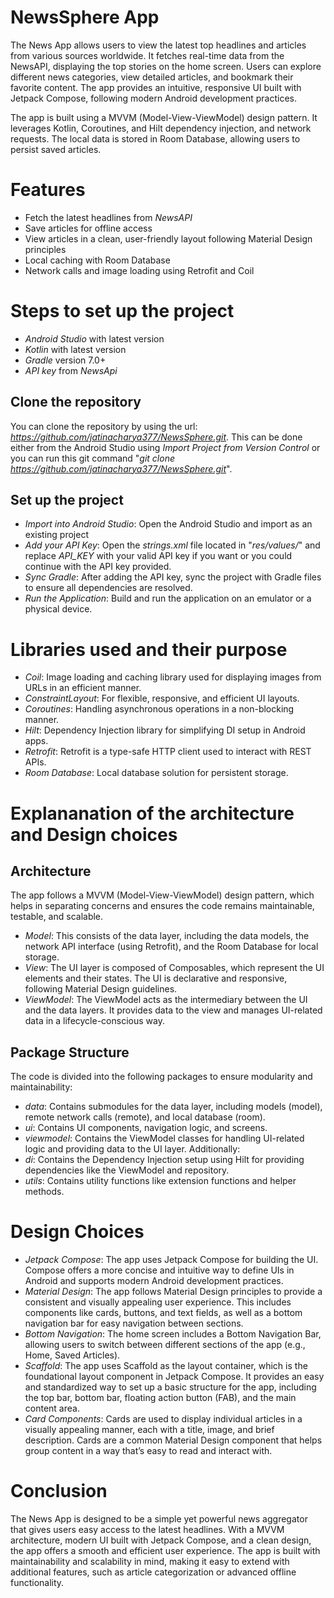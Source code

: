 # NewsSphere App
The News App allows users to view the latest top headlines and articles from various sources worldwide. It fetches real-time data from the NewsAPI, displaying the top stories on the home screen. Users can explore different news categories, view detailed articles, and bookmark their favorite content. The app provides an intuitive, responsive UI built with 
Jetpack Compose, following modern Android development practices.

The app is built using a MVVM (Model-View-ViewModel) design pattern. It leverages Kotlin, Coroutines, and Hilt dependency injection, and network requests. The local data is stored in Room Database, allowing users to persist saved articles.
# Features
- Fetch the latest headlines from *NewsAPI*
- Save articles for offline access
- View articles in a clean, user-friendly layout following Material Design principles
- Local caching with Room Database
- Network calls and image loading using Retrofit and Coil
# Steps to set up the project
- *Android Studio* with latest version
- *Kotlin* with latest version
- *Gradle* version 7.0+
- *API key* from *NewsApi*
## Clone the repository
You can clone the repository by using the url: *https://github.com/jatinacharya377/NewsSphere.git*. This can be done either from the Android Studio using *Import Project from Version Control* or you can run this git command "*git clone https://github.com/jatinacharya377/NewsSphere.git*".
## Set up the project
- *Import into Android Studio*: Open the Android Studio and import as an existing project
- *Add your API Key*: Open the *strings.xml* file located in "*res/values/*" and replace *API_KEY* with your valid API key if you want or you could continue with the API key provided.
- *Sync Gradle*: After adding the API key, sync the project with Gradle files to ensure all dependencies are resolved.
- *Run the Application*: Build and run the application on an emulator or a physical device.
# Libraries used and their purpose
- *Coil*: Image loading and caching library used for displaying images from URLs in an efficient manner.
- *ConstraintLayout*: For flexible, responsive, and efficient UI layouts.
- *Coroutines*: Handling asynchronous operations in a non-blocking manner.
- *Hilt*: Dependency Injection library for simplifying DI setup in Android apps.
- *Retrofit*: Retrofit is a type-safe HTTP client used to interact with REST APIs.
- *Room Database*: Local database solution for persistent storage.
# Explananation of the architecture and Design choices
## Architecture
The app follows a MVVM (Model-View-ViewModel) design pattern, which helps in separating concerns and ensures the code remains maintainable, testable, and scalable.
- *Model*: This consists of the data layer, including the data models, the network API interface (using Retrofit), and the Room Database for local storage.
- *View*: The UI layer is composed of Composables, which represent the UI elements and their states. The UI is declarative and responsive, following Material Design guidelines.
- *ViewModel*: The ViewModel acts as the intermediary between the UI and the data layers. It provides data to the view and manages UI-related data in a lifecycle-conscious way.
## Package Structure
The code is divided into the following packages to ensure modularity and maintainability:
- *data*: Contains submodules for the data layer, including models (model), remote network calls (remote), and local database (room).
- *ui*: Contains UI components, navigation logic, and screens.
- *viewmodel*: Contains the ViewModel classes for handling UI-related logic and providing data to the UI layer.
Additionally:
- *di*: Contains the Dependency Injection setup using Hilt for providing dependencies like the ViewModel and repository.
- *utils*: Contains utility functions like extension functions and helper methods.
# Design Choices
- *Jetpack Compose*: The app uses Jetpack Compose for building the UI. Compose offers a more concise and intuitive way to define UIs in Android and supports modern Android development practices.
- *Material Design*: The app follows Material Design principles to provide a consistent and visually appealing user experience. This includes components like cards, buttons, and text fields, as well as a bottom navigation bar for easy navigation between sections.
- *Bottom Navigation*: The home screen includes a Bottom Navigation Bar, allowing users to switch between different sections of the app (e.g., Home, Saved Articles).
- *Scaffold*: The app uses Scaffold as the layout container, which is the foundational layout component in Jetpack Compose. It provides an easy and standardized way to set up a basic structure for the app, including the top bar, bottom bar, floating action button (FAB), and the main content area.
- *Card Components*: Cards are used to display individual articles in a visually appealing manner, each with a title, image, and brief description. Cards are a common Material Design component that helps group content in a way that’s easy to read and interact with.
# Conclusion
The News App is designed to be a simple yet powerful news aggregator that gives users easy access to the latest headlines. With a MVVM architecture, modern UI built with Jetpack Compose, and a clean design, the app offers a smooth and efficient user experience. The app is built with maintainability and scalability in mind, making it easy to extend 
with additional features, such as article categorization or advanced offline functionality.
